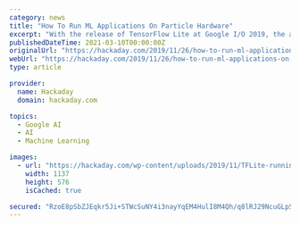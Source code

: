 ```yaml
---
category: news
title: "How To Run ML Applications On Particle Hardware"
excerpt: "With the release of TensorFlow Lite at Google I/O 2019, the accessible machine learning library is no longer limited to applications with access to GPUs. You can now run machine learning ..."
publishedDateTime: 2021-03-10T00:00:00Z
originalUrl: "https://hackaday.com/2019/11/26/how-to-run-ml-applications-on-particle-hardware/"
webUrl: "https://hackaday.com/2019/11/26/how-to-run-ml-applications-on-particle-hardware/"
type: article

provider:
  name: Hackaday
  domain: hackaday.com

topics:
  - Google AI
  - AI
  - Machine Learning

images:
  - url: "https://hackaday.com/wp-content/uploads/2019/11/TFLite-running-on-particle-featured.jpg"
    width: 1137
    height: 576
    isCached: true

secured: "RzoE8pSbZJEqkr5Ji+STWcSuNY4i3nayYqEM4HulI8M4Qh/q8lRJ29NcuGLp5CpjvqaFeBSLgi5dWsYFiKeoWixRfWdXOzVWAq9yHgiAqcNpRMWjziYMvvxZlnOTs26ZztIuNe55ckq4fc+52WChiQV6bbWdindch2hzHb/FyUO+r4z+L5ofmxsL5Wcrk+EXcp5U0a5id+ZwNMHHIDMTECPnMDGdd9KjC9Bh/zMoOTEKAxETie9Qc/oSOl7f126S5tg2JoWdhiOUZBNaHDyJgKgqTMQtnCeFXyGiQ00mqD3otn79degBiLgPGvfu1A32EcMrT4olfRoc5bHTRy1u/Nmo2RDW5gie4hcJGVDB8LM=;UjuzHiyVoz6kHkJy1vBQrA=="
---
```


